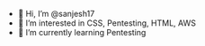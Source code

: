 - 👋 Hi, I’m @sanjesh17
- 👀 I’m interested in CSS, Pentesting, HTML, AWS
- 🌱 I’m currently learning Pentesting


<!---
sanjesh17/sanjesh17 is a ✨ special ✨ repository because its `README.md` (this file) appears on your GitHub profile.
You can click the Preview link to take a look at your changes.
--->
